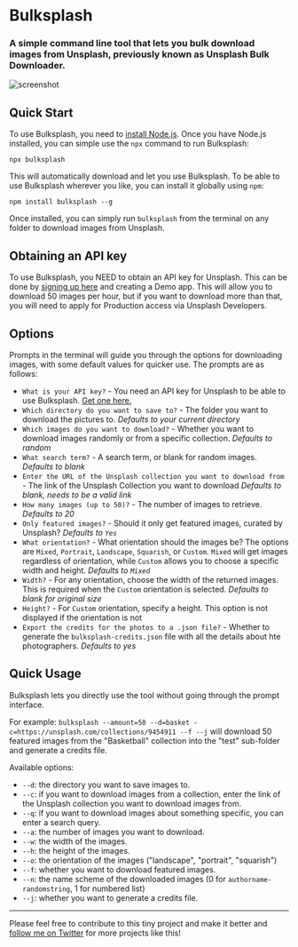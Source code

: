 # Bulksplash

### A simple command line tool that lets you bulk download images from Unsplash, previously known as Unsplash Bulk Downloader.

![screenshot](https://raw.githubusercontent.com/MehediH/Bulksplash/images/demo.gif)

## Quick Start

To use Bulksplash, you need to [install Node.js](https://nodejs.org/en/download/). Once you have Node.js installed, you can simple use the `npx` command to run Bulksplash:

`npx bulksplash`

This will automatically download and let you use Bulksplash. To be able to use Bulksplash wherever you like, you can install it globally using `npm`:

`npm install bulksplash --g`

Once installed, you can simply run `bulksplash` from the terminal on any folder to download images from Unsplash.

## Obtaining an API key

To use Bulksplash, you NEED to obtain an API key for Unsplash. This can be done by [signing up here](https://unsplash.com/developers) and creating a Demo app. This will allow you to download 50 images per hour, but if you want to download more than that, you will need to apply for Production access via Unsplash Developers.

## Options

Prompts in the terminal will guide you through the options for downloading images, with some default values for quicker use. The prompts are as follows:

- `What is your API key?` - You need an API key for Unsplash to be able to use Bulksplash. [Get one here.](https://unsplash.com/developers)
- `Which directory do you want to save to?` - The folder you want to download the pictures to. _Defaults to your current directory_
- `Which images do you want to download?` - Whether you want to download images randomly or from a specific collection. _Defaults to random_
- `What search term?` - A search term, or blank for random images. _Defaults to blank_
- `Enter the URL of the Unsplash collection you want to download from ` - The link of the Unsplash Collection you want to download _Defaults to blank, needs to be a valid link_
- `How many images (up to 50)?` - The number of images to retrieve. _Defaults to 20_
- `Only featured images?` - Should it only get featured images, curated by Unsplash? _Defaults to `Yes`_
- `What orientation?` - What orientation should the images be? The options are `Mixed`, `Portrait`, `Landscape`, `Squarish`, or `Custom`. `Mixed` will get images regardless of orientation, while `Custom` allows you to choose a specific width and height. _Defaults to `Mixed`_
- `Width?` - For any orientation, choose the width of the returned images. This is required when the `Custom` orientation is selected. _Defaults to blank for original size_
- `Height?` - For `Custom` orientation, specify a height. This option is not displayed if the orientation is not
- `Export the credits for the photos to a .json file?` - Whether to generate the `bulksplash-credits.json` file with all the details about hte photographers. _Defaults to yes_

## Quick Usage

Bulksplash lets you directly use the tool without going through the prompt interface.

For example: `bulksplash --amount=50 --d=basket -c=https://unsplash.com/collections/9454911 --f --j` will download 50 featured images from the "Basketball" collection into the "test" sub-folder and generate a credits file.

Available options:

- `--d`: the directory you want to save images to.
- `--c`: if you want to download images from a collection, enter the link of the Unsplash collection you want to download images from.
- `--q`: if you want to download images about something specific, you can enter a search query.
- `--a`: the number of images you want to download.
- `--w`: the width of the images.
- `--h`: the height of the images.
- `--o`: the orientation of the images ("landscape", "portrait", "squarish")
- `--f`: whether you want to download featured images.
- `--n`: the name scheme of the downloaded images (0 for `authorname-randomstring`, 1 for numbered list)
- `--j`: whether you want to generate a credits file.

---

Please feel free to contribute to this tiny project and make it better and [follow me on Twitter](https://twitter.com/mehedih_) for more projects like this!
